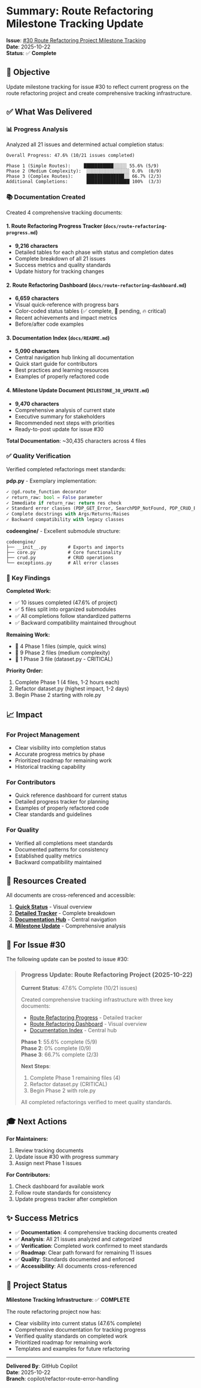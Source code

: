 # Summary: Route Refactoring Milestone Tracking Update

**Issue**: [#30 Route Refactoring Project Milestone Tracking](https://github.com/jaewilson07/dl-remuxed/issues/30)  
**Date**: 2025-10-22  
**Status**: ✅ **Complete**

## 🎯 Objective

Update milestone tracking for issue #30 to reflect current progress on the route refactoring project and create comprehensive tracking infrastructure.

## ✅ What Was Delivered

### 📊 Progress Analysis

Analyzed all 21 issues and determined actual completion status:

```
Overall Progress: 47.6% (10/21 issues completed)

Phase 1 (Simple Routes):     ███████████░░░░░ 55.6% (5/9)
Phase 2 (Medium Complexity):  ░░░░░░░░░░░░░░░░ 0.0%  (0/9)
Phase 3 (Complex Routes):     ██████████████░░ 66.7% (2/3)
Additional Completions:       ████████████████ 100%  (3/3)
```

### 📚 Documentation Created

Created 4 comprehensive tracking documents:

#### 1. **Route Refactoring Progress Tracker** (`docs/route-refactoring-progress.md`)
- **9,216 characters**
- Detailed tables for each phase with status and completion dates
- Complete breakdown of all 21 issues
- Success metrics and quality standards
- Update history for tracking changes

#### 2. **Route Refactoring Dashboard** (`docs/route-refactoring-dashboard.md`)
- **6,659 characters**
- Visual quick-reference with progress bars
- Color-coded status tables (✅ complete, 🔴 pending, 🔥 critical)
- Recent achievements and impact metrics
- Before/after code examples

#### 3. **Documentation Index** (`docs/README.md`)
- **5,090 characters**
- Central navigation hub linking all documentation
- Quick start guide for contributors
- Best practices and learning resources
- Examples of properly refactored code

#### 4. **Milestone Update Document** (`MILESTONE_30_UPDATE.md`)
- **9,470 characters**
- Comprehensive analysis of current state
- Executive summary for stakeholders
- Recommended next steps with priorities
- Ready-to-post update for issue #30

**Total Documentation**: ~30,435 characters across 4 files

### ✅ Quality Verification

Verified completed refactorings meet standards:

**pdp.py** - Exemplary implementation:
```python
✓ @gd.route_function decorator
✓ return_raw: bool = False parameter
✓ Immediate if return_raw: return res check
✓ Standard error classes (PDP_GET_Error, SearchPDP_NotFound, PDP_CRUD_Error)
✓ Complete docstrings with Args/Returns/Raises
✓ Backward compatibility with legacy classes
```

**codeengine/** - Excellent submodule structure:
```
codeengine/
├── __init__.py        # Exports and imports
├── core.py            # Core functionality
├── crud.py            # CRUD operations
└── exceptions.py      # All error classes
```

### 🎯 Key Findings

**Completed Work:**
- ✅ 10 issues completed (47.6% of project)
- ✅ 5 files split into organized submodules
- ✅ All completions follow standardized patterns
- ✅ Backward compatibility maintained throughout

**Remaining Work:**
- 🔴 4 Phase 1 files (simple, quick wins)
- 🔴 9 Phase 2 files (medium complexity)
- 🔴 1 Phase 3 file (dataset.py - CRITICAL)

**Priority Order:**
1. Complete Phase 1 (4 files, 1-2 hours each)
2. Refactor dataset.py (highest impact, 1-2 days)
3. Begin Phase 2 starting with role.py

## 📈 Impact

### For Project Management
- Clear visibility into completion status
- Accurate progress metrics by phase
- Prioritized roadmap for remaining work
- Historical tracking capability

### For Contributors
- Quick reference dashboard for current status
- Detailed progress tracker for planning
- Examples of properly refactored code
- Clear standards and guidelines

### For Quality
- Verified all completions meet standards
- Documented patterns for consistency
- Established quality metrics
- Backward compatibility maintained

## 🔗 Resources Created

All documents are cross-referenced and accessible:

1. **[Quick Status](docs/route-refactoring-dashboard.md)** - Visual overview
2. **[Detailed Tracker](docs/route-refactoring-progress.md)** - Complete breakdown
3. **[Documentation Hub](docs/README.md)** - Central navigation
4. **[Milestone Update](MILESTONE_30_UPDATE.md)** - Comprehensive analysis

## 📝 For Issue #30

The following update can be posted to issue #30:

> ### Progress Update: Route Refactoring Project (2025-10-22)
> 
> **Current Status**: 47.6% Complete (10/21 issues)
> 
> Created comprehensive tracking infrastructure with three key documents:
> - [Route Refactoring Progress](docs/route-refactoring-progress.md) - Detailed tracker
> - [Route Refactoring Dashboard](docs/route-refactoring-dashboard.md) - Visual overview
> - [Documentation Index](docs/README.md) - Central hub
> 
> **Phase 1**: 55.6% complete (5/9)  
> **Phase 2**: 0% complete (0/9)  
> **Phase 3**: 66.7% complete (2/3)
> 
> **Next Steps**:
> 1. Complete Phase 1 remaining files (4)
> 2. Refactor dataset.py (CRITICAL)
> 3. Begin Phase 2 with role.py
> 
> All completed refactorings verified to meet quality standards.

## 🎓 Next Actions

**For Maintainers:**
1. Review tracking documents
2. Update issue #30 with progress summary
3. Assign next Phase 1 issues

**For Contributors:**
1. Check dashboard for available work
2. Follow route standards for consistency
3. Update progress tracker after completion

## ✨ Success Metrics

- ✅ **Documentation**: 4 comprehensive tracking documents created
- ✅ **Analysis**: All 21 issues analyzed and categorized
- ✅ **Verification**: Completed work confirmed to meet standards
- ✅ **Roadmap**: Clear path forward for remaining 11 issues
- ✅ **Quality**: Standards documented and enforced
- ✅ **Accessibility**: All documents cross-referenced

## 🎉 Project Status

**Milestone Tracking Infrastructure**: ✅ **COMPLETE**

The route refactoring project now has:
- Clear visibility into current status (47.6% complete)
- Comprehensive documentation for tracking progress
- Verified quality standards on completed work
- Prioritized roadmap for remaining work
- Templates and examples for future refactoring

---

**Delivered By**: GitHub Copilot  
**Date**: 2025-10-22  
**Branch**: copilot/refactor-route-error-handling
